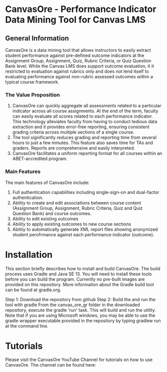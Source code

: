 # CanvasOre - Performance Indicator Data Mining Tool for Canvas LMS
## General Information
CanvasOre is a data mining tool that allows instructors to easily extract student performance against pre-defined outcome indicators at the Assignment Group, Assignment, Quiz, Rubric Criteria, or Quiz Question Bank level. While the Canvas LMS does support outcome evaluation, it it restricted to evaluation against rubrics only and does not lend itself to evaluating performance against non-rubric assessed outcomes within a typical course framework.  

### The Value Proposition
1.	CanvasOre can quickly aggregate all assessments related to a particular indicator across all course assignments.  At the end of the term, faculty can easily evaluate all scores related to each performance indicator.  This technology alleviates faculty from having to conduct tedious data extraction and it provides error-free reporting, ensuring consistent grading criteria across multiple sections of a single course.  
2.	The tool significantly reduces grading and reporting time from several hours to just a few minutes.  This feature also saves time for TAs and graders.  Reports are comprehensive and easily interpreted.
3.	CanvasOre facilitates a uniform reporting format for all courses within an ABET-accredited program.  

### Main Features
The main features of CanvasOre include:
1. Full authentication capabilities including single-sign-on and dual-factor authentication.
2. Ability to create and edit associations between course content (Assignment Group, Assignment, Rubric Criteria, Quiz and Quiz Question Bank) and course outcomes.
3. Ability to edit existing outcomes
4. Ability to apply existing outcomes to new course sections
5. Abiltiy to automatically generate XML report files showing anonymized student perofrmance against each performance indicator (outcome).

# Installation
This section briefly describes how to install and build CanvasOre.  The build process uses Gradle and Java SE 13.  You will need to install these tools before you can build the program.  Currently no pre-built images are provided on this repository.
More informaiton about the Gradle build tool can be found at gradle.org.

Step 1: Download the repository from github
Step 2: Build the and run the tool with gradle
  From the canvas_ore_gr folder in the downloaded repository, execute the gradle 'run' task.  This will build and run the utility.  Note that if you are using Microsoft windows, you may be able to use the gradle wrapper executable provided in the repository by typing 
  gradlew run
at the command line.

# Tutorials
Please visit the CanvasOre YouTube Channel for tutorials on how to use CanvasOre.  The channel can be found here:
